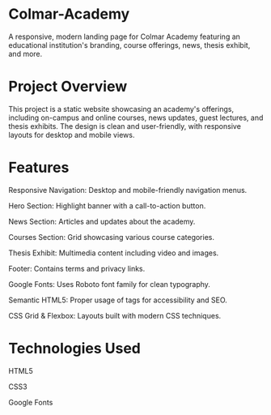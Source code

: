 # Colmar-Academy
A responsive, modern landing page for Colmar Academy featuring an educational institution's branding, course offerings, news, thesis exhibit, and more.

# Project Overview
This project is a static website showcasing an academy's offerings, including on-campus and online courses, news updates, guest lectures, and thesis exhibits. The design is clean and user-friendly, with responsive layouts for desktop and mobile views.

# Features
Responsive Navigation: Desktop and mobile-friendly navigation menus.

Hero Section: Highlight banner with a call-to-action button.

News Section: Articles and updates about the academy.

Courses Section: Grid showcasing various course categories.

Thesis Exhibit: Multimedia content including video and images.

Footer: Contains terms and privacy links.

Google Fonts: Uses Roboto font family for clean typography.

Semantic HTML5: Proper usage of tags for accessibility and SEO.

CSS Grid & Flexbox: Layouts built with modern CSS techniques.

# Technologies Used
HTML5

CSS3

Google Fonts
